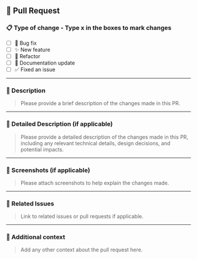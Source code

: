 ## 🚀 Pull Request

### 📋 Type of change - Type x in the boxes to mark changes

- [ ] 🐛 Bug fix
- [ ] ✨ New feature
- [ ] 🔨 Refactor
- [ ] 📝 Documentation update
- [ ] ✅ Fixed an issue

---

### 📄 Description

> Please provide a brief description of the changes made in this PR.

---

### 📝 Detailed Description (if applicable)

> Please provide a detailed description of the changes made in this PR, including any relevant technical details, design decisions, and potential impacts.

---

### 📸 Screenshots (if applicable)

> Please attach screenshots to help explain the changes made.

---

### 🔗 Related Issues

> Link to related issues or pull requests if applicable.

---

### 📎 Additional context

> Add any other context about the pull request here.
